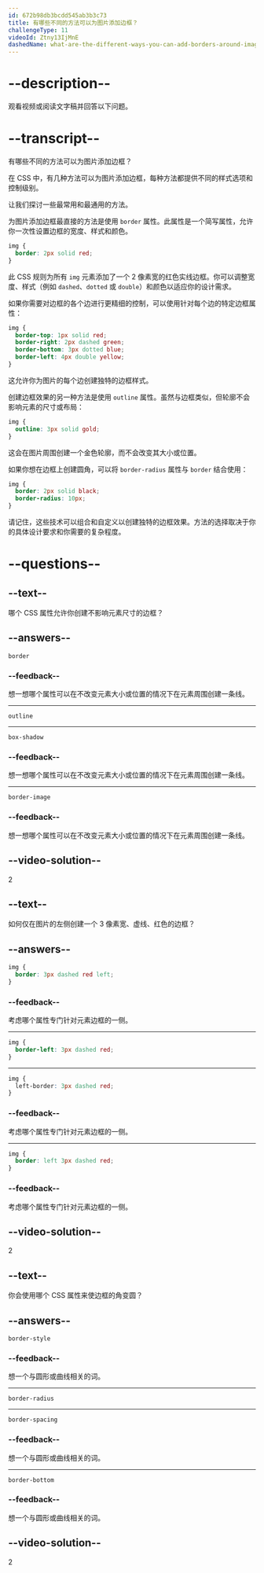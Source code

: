 ```yaml
---
id: 672b98db3bcdd545ab3b3c73
title: 有哪些不同的方法可以为图片添加边框？
challengeType: 11
videoId: Ztny13IjMnE
dashedName: what-are-the-different-ways-you-can-add-borders-around-images
---
```


# --description--

观看视频或阅读文字稿并回答以下问题。

# --transcript--

有哪些不同的方法可以为图片添加边框？

在 CSS 中，有几种方法可以为图片添加边框，每种方法都提供不同的样式选项和控制级别。

让我们探讨一些最常用和最通用的方法。

为图片添加边框最直接的方法是使用 `border` 属性。此属性是一个简写属性，允许你一次性设置边框的宽度、样式和颜色。

```css
img {
  border: 2px solid red;
}
```

此 CSS 规则为所有 `img` 元素添加了一个 2 像素宽的红色实线边框。你可以调整宽度、样式（例如 `dashed`、`dotted` 或 `double`）和颜色以适应你的设计需求。

如果你需要对边框的各个边进行更精细的控制，可以使用针对每个边的特定边框属性：

```css
img {
  border-top: 1px solid red;
  border-right: 2px dashed green;
  border-bottom: 3px dotted blue;
  border-left: 4px double yellow;
}
```

这允许你为图片的每个边创建独特的边框样式。

创建边框效果的另一种方法是使用 `outline` 属性。虽然与边框类似，但轮廓不会影响元素的尺寸或布局：

```css
img {
  outline: 3px solid gold;
}
```

这会在图片周围创建一个金色轮廓，而不会改变其大小或位置。

如果你想在边框上创建圆角，可以将 `border-radius` 属性与 `border` 结合使用：

```css
img {
  border: 2px solid black;
  border-radius: 10px;
}
```

请记住，这些技术可以组合和自定义以创建独特的边框效果。方法的选择取决于你的具体设计要求和你需要的复杂程度。

# --questions--

## --text--

哪个 CSS 属性允许你创建不影响元素尺寸的边框？

## --answers--

`border`

### --feedback--

想一想哪个属性可以在不改变元素大小或位置的情况下在元素周围创建一条线。

---

`outline`

---

`box-shadow`

### --feedback--

想一想哪个属性可以在不改变元素大小或位置的情况下在元素周围创建一条线。

---

`border-image`

### --feedback--

想一想哪个属性可以在不改变元素大小或位置的情况下在元素周围创建一条线。

## --video-solution--

2

## --text--

如何仅在图片的左侧创建一个 3 像素宽、虚线、红色的边框？

## --answers--

```css
img {
  border: 3px dashed red left;
}
```

### --feedback--

考虑哪个属性专门针对元素边框的一侧。

---

```css
img {
  border-left: 3px dashed red;
}
```

---

```css
img {
  left-border: 3px dashed red;
}
```

### --feedback--

考虑哪个属性专门针对元素边框的一侧。

---

```css
img {
  border: left 3px dashed red;
}
```

### --feedback--

考虑哪个属性专门针对元素边框的一侧。

## --video-solution--

2

## --text--

你会使用哪个 CSS 属性来使边框的角变圆？

## --answers--

`border-style`

### --feedback--

想一个与圆形或曲线相关的词。

---

`border-radius`

---

`border-spacing`

### --feedback--

想一个与圆形或曲线相关的词。

---

`border-bottom`

### --feedback--

想一个与圆形或曲线相关的词。

## --video-solution--

2

